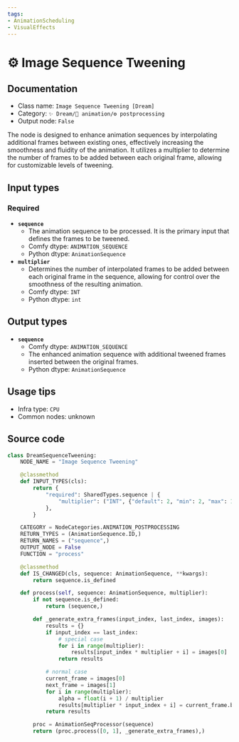 ```yaml
---
tags:
- AnimationScheduling
- VisualEffects
---
```


# ⚙ Image Sequence Tweening
## Documentation
- Class name: `Image Sequence Tweening [Dream]`
- Category: `✨ Dream/🎥 animation/⚙ postprocessing`
- Output node: `False`

The node is designed to enhance animation sequences by interpolating additional frames between existing ones, effectively increasing the smoothness and fluidity of the animation. It utilizes a multiplier to determine the number of frames to be added between each original frame, allowing for customizable levels of tweening.
## Input types
### Required
- **`sequence`**
    - The animation sequence to be processed. It is the primary input that defines the frames to be tweened.
    - Comfy dtype: `ANIMATION_SEQUENCE`
    - Python dtype: `AnimationSequence`
- **`multiplier`**
    - Determines the number of interpolated frames to be added between each original frame in the sequence, allowing for control over the smoothness of the resulting animation.
    - Comfy dtype: `INT`
    - Python dtype: `int`
## Output types
- **`sequence`**
    - Comfy dtype: `ANIMATION_SEQUENCE`
    - The enhanced animation sequence with additional tweened frames inserted between the original frames.
    - Python dtype: `AnimationSequence`
## Usage tips
- Infra type: `CPU`
- Common nodes: unknown


## Source code
```python
class DreamSequenceTweening:
    NODE_NAME = "Image Sequence Tweening"

    @classmethod
    def INPUT_TYPES(cls):
        return {
            "required": SharedTypes.sequence | {
                "multiplier": ("INT", {"default": 2, "min": 2, "max": 10}),
            },
        }

    CATEGORY = NodeCategories.ANIMATION_POSTPROCESSING
    RETURN_TYPES = (AnimationSequence.ID,)
    RETURN_NAMES = ("sequence",)
    OUTPUT_NODE = False
    FUNCTION = "process"

    @classmethod
    def IS_CHANGED(cls, sequence: AnimationSequence, **kwargs):
        return sequence.is_defined

    def process(self, sequence: AnimationSequence, multiplier):
        if not sequence.is_defined:
            return (sequence,)

        def _generate_extra_frames(input_index, last_index, images):
            results = {}
            if input_index == last_index:
                # special case
                for i in range(multiplier):
                    results[input_index * multiplier + i] = images[0]
                return results

            # normal case
            current_frame = images[0]
            next_frame = images[1]
            for i in range(multiplier):
                alpha = float(i + 1) / multiplier
                results[multiplier * input_index + i] = current_frame.blend(next_frame, 1.0 - alpha, alpha)
            return results

        proc = AnimationSeqProcessor(sequence)
        return (proc.process([0, 1], _generate_extra_frames),)

```
